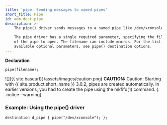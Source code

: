 ```yaml
---
title: 'pipe: Sending messages to named pipes'
short_title: Pipe
id: adm-dest-pipe
description: >-
    The pipe() driver sends messages to a named pipe like /dev/xconsole.

    The pipe driver has a single required parameter, specifying the filename
    of the pipe to open. The filename can include macros. For the list of
    available optional parameters, see pipe() destination options.
---
```


**Declaration**

```config
pipe(filename);
```

![]({{ site.baseurl}}/assets/images/caution.png) **CAUTION:**
Caution: Starting with {{ site.product.short_name }} 3.0.2, pipes are created automatically.
In earlier versions, you had to create the pipe using the mkfifo(1) command.
{: .notice--warning}

### Example: Using the pipe() driver

```config
destination d_pipe { pipe("/dev/xconsole"); };
```
